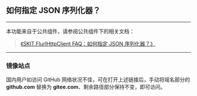 ﻿## 如何指定 JSON 序列化器？

---

本功能来自于公共组件，请参阅公共组件下的相关文档：

> [《SKIT.FlurlHttpClient FAQ：如何指定 JSON 序列化器？》](https://github.com/fudiwei/DotNetCore.SKIT.FlurlHttpClient/blob/main/docs/README.md)

---

### 镜像站点

国内用户如访问 GitHub 网络状况不佳，可在打开上述链接后，手动将域名部分的 **github.com** 替换为 **gitee.com**、剩余路径部分保持不变，即可访问。
